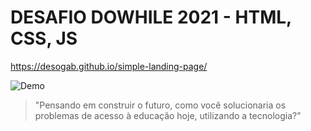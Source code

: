 # DESAFIO DOWHILE 2021 - HTML, CSS, JS

https://desogab.github.io/simple-landing-page/

![Demo](https://media.giphy.com/media/qw7eD0E4FClzeXZAlx/giphy-downsized-large.gif)

>"Pensando em construir o futuro, como você solucionaria os problemas de acesso à educação hoje, utilizando a tecnologia?"
